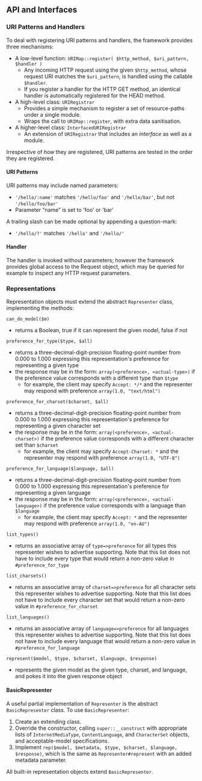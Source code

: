API and Interfaces
------------------

### URI Patterns and Handlers ###
To deal with registering URI patterns and handlers, the framework provides three mechanisms:

* A low-level function: `URIMap::register( $http_method, $uri_pattern, $handler )`
    * Any incoming HTTP request using  the given `$http_method`, whose request URI matches the `$uri_pattern`, is handled using the callable `$handler`.
    * If you register a handler for the HTTP GET method, an identical handler is automatically registered for the HEAD method.
* A high-level class: `URIRegistrar`
    * Provides a simple mechanism to register a set of resource-paths under a single module.
    * Wraps the call to `URIMap::register`, with extra data sanitisation.
* A higher-level class: `InterfacedURIRegistrar`
    * An extension of `URIRegistrar` that includes an _interface_ as well as a module.

Irrespective of _how_ they are registered, URI patterns are tested in the order they are registered.

#### URI Patterns ####
URI patterns may include named parameters:

* `'/hello/:name'` matches `'/hello/foo'` and `'/hello/bar'`, but not `'/hello/foo/bar'`
* Parameter “name” is set to 'foo' or 'bar'

A trailing slash can be made optional by appending a question-mark:
* `'/hello/?'` matches `'/hello'` and `'/hello/'`

#### Handler ####
The handler is invoked without parameters; however the framework provides global access to the Request object, which may be queried for example to inspect any HTTP request parameters.

### Representations ###

Representation objects must extend the abstract `Representer` class, implementing the methods:

`can_do_model($m)`
* returns a Boolean, true if it can represent the given model, false if not

`preference_for_type($type, $all)`
* returns a three-decimal-digit-precision floating-point number from 0.000 to 1.000 expressing this representation's preference for representing a given type
* the response may be in the form: `array(<preference>, <actual-type>)` if the preference value corresponds with a different type than `$type`
  * for example, the client may specify `Accept: */*` and the representer may respond with preference `array(1.0, "text/html")`

`preference_for_charset($charset, $all)`
* returns a three-decimal-digit-precision floating-point number from 0.000 to 1.000 expressing this representation's preference for representing a given character set
* the response may be in the form: `array(<preference>, <actual-charset>)` if the preference value corresponds with a different character set than `$charset`
  * for example, the client may specify `Accept-Charset: *` and the representer may respond with preference `array(1.0, "UTF-8")`

`preference_for_language($language, $all)`
* returns a three-decimal-digit-precision floating-point number from 0.000 to 1.000 expressing this representation's preference for representing a given language
* the response may be in the form: `array(<preference>, <actual-language>)` if the preference value corresponds with a language than `$language`
  * for example, the client may specify `Accept: *` and the representer may respond with preference `array(1.0, "en-AU")`

`list_types()`
* returns an associative array of `type=>preference` for all types this representer wishes to advertise supporting.  Note that this list does not have to include every type that would return a non-zero value in `#preference_for_type`

`list_charsets()`
* returns an associative array of `charset=>preference` for all character sets this representer wishes to advertise supporting.  Note that this list does not have to include every character set that would return a non-zero value in `#preference_for_charset`

`list_languages()`
* returns an associative array of `language=>preference` for all languages this representer wishes to advertise supporting.  Note that this list does not have to include every language that would return a non-zero value in `#preference_for_language`

`represent($model, $type, $charset, $language, $response)`
* represents the given model as the given type, charset, and language, and pokes it into the given response object

#### BasicRepresenter ####

A useful partial implementation of `Representer` is the abstract `BasicRepresenter` class.  To use `BasicRepresenter`:

1. Create an extending class.
2. Override the constructor, calling `super::__construct` with appropriate lists of `InternetMediaType`, `ContentLanguage`, and `CharacterSet` objects, and acceptable-model specifications.
3. Implement `rep($model, $metadata, $type, $charset, $language, $response)`, which is the same as `Representer#represent` with an added metadata parameter.

All built-in representation objects extend `BasicRepresenter`.

